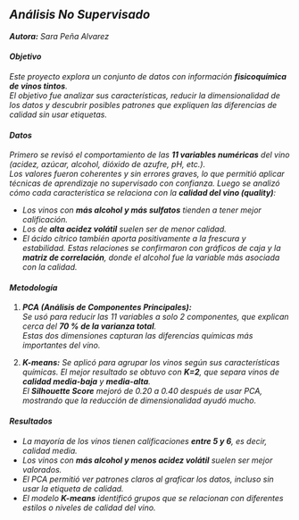 ## *Análisis No Supervisado*
***Autora:*** *Sara Peña Alvarez*

#### *Objetivo*
*Este proyecto explora un conjunto de datos con información **fisicoquímica de vinos tintos**.  
El objetivo fue analizar sus características, reducir la dimensionalidad de los datos y descubrir posibles patrones que expliquen las diferencias de calidad sin usar etiquetas.*

#### *Datos*
*Primero se revisó el comportamiento de las **11 variables numéricas** del vino (acidez, azúcar, alcohol, dióxido de azufre, pH, etc.).  
Los valores fueron coherentes y sin errores graves, lo que permitió aplicar técnicas de aprendizaje no supervisado con confianza.*
*Luego se analizó cómo cada característica se relaciona con la **calidad del vino (quality)**:*
- *Los vinos con **más alcohol y más sulfatos** tienden a tener mejor calificación.* 
- *Los de **alta acidez volátil** suelen ser de menor calidad.*  
- *El ácido cítrico también aporta positivamente a la frescura y estabilidad.*
*Estas relaciones se confirmaron con gráficos de caja y la **matriz de correlación**, donde el alcohol fue la variable más asociada con la calidad.*

#### *Metodología*

1. ***PCA (Análisis de Componentes Principales):***  
   *Se usó para reducir las 11 variables a solo 2 componentes, que explican cerca del **70 % de la varianza total**.  
   Estas dos dimensiones capturan las diferencias químicas más importantes del vino.*

2. ***K-means:*** 
   *Se aplicó para agrupar los vinos según sus características químicas.*
   *El mejor resultado se obtuvo con **K=2**, que separa vinos de **calidad media-baja** y **media-alta**.*  
   *El **Silhouette Score** mejoró de 0.20 a 0.40 después de usar PCA, mostrando que la reducción de dimensionalidad ayudó mucho.*

#### *Resultados*

- *La mayoría de los vinos tienen calificaciones **entre 5 y 6**, es decir, calidad media.*
- *Los vinos con **más alcohol y menos acidez volátil** suelen ser mejor valorados.* 
- *El PCA permitió ver patrones claros al graficar los datos, incluso sin usar la etiqueta de calidad.* 
- *El modelo **K-means** identificó grupos que se relacionan con diferentes estilos o niveles de calidad del vino.*
